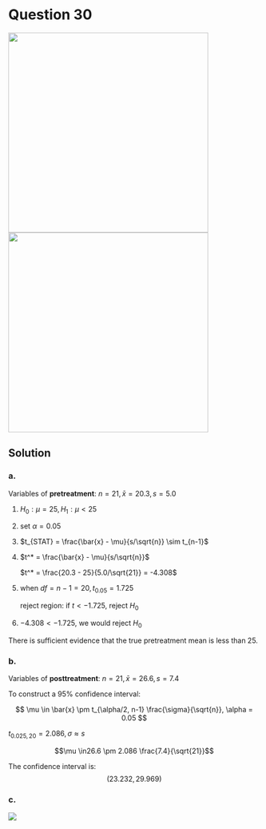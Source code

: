 # Question 30
<img src="https://github.com/user-attachments/assets/f7e5c023-cb4c-4327-94d6-6c0674b789a7" width="400">
<img src="https://github.com/user-attachments/assets/e1407370-86ee-4e29-bd91-75e880afb88b" width="400">

## Solution
### a.
Variables of **pretreatment**: $n = 21, \bar{x} = 20.3, s = 5.0$
1. $H_0: \mu = 25, H_1: \mu < 25$
2. set $\alpha = 0.05$
3. $t_{STAT} = \frac{\bar{x} - \mu}{s/\sqrt{n}} \sim t_{n-1}$
4. $t^* = \frac{\bar{x} - \mu}{s/\sqrt{n}}$

    $t^* = \frac{20.3 - 25}{5.0/\sqrt{21}} = -4.308$
5. when $df = n-1 =20, t_{0.05}=1.725$

    reject region: if $t < -1.725$, reject $H_0$

6. $-4.308 < -1.725$, we would reject $H_0$

There is sufficient evidence that the true pretreatment mean is less than 25.

### b.
Variables of **posttreatment**: $n = 21, \bar{x} = 26.6, s = 7.4$

To construct a 95% confidence interval:

$$
\mu \in \bar{x} \pm t_{\alpha/2, n-1} \frac{\sigma}{\sqrt{n}}, \alpha = 0.05
$$

$t_{0.025,20} = 2.086, \sigma \approx s$

$$\mu \in26.6 \pm 2.086 \frac{7.4}{\sqrt{21}}$$

The confidence interval is:
$$(23.232, 29.969)$$

### c.
<img src="https://github.com/user-attachments/assets/64f0b5c9-0363-4edf-9b68-0bda41b3aac6">
